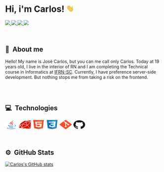 <h1 align="left">Hi, i'm Carlos! <img src="https://raw.githubusercontent.com/ovvesley/ovvesley/main/hi.gif" width="25px"></h1>

 <div>
  <a href="mailto:pzzz.silva@gmail.com" target="_blank">
    <img src="https://img.shields.io/badge/-Gmail-red?style=for-the-badge&logo=Gmail&logoColor=white" target="_blank">
  </a>
  <a href="https://br.linkedin.com/" target="_blank">
    <img src="https://img.shields.io/badge/-LinkedIn-blue?style=for-the-badge&logo=linkedin&logoColor=white" target="_blank">
  </a>
  <a href="https://www.instagram.com/jc.pzzz/" target="_blank">
    <img src="https://img.shields.io/badge/-Instagram-white?style=for-the-badge&logo=Instagram&logoColor=orange" target="_blank">
  </a>
  <a href="https://github.com/carlos-pzzz/" target="_blank">
    <img src="https://img.shields.io/badge/-GitHub-black?style=for-the-badge&logo=Github&logoColor=white" target="_blank">
  </a>
</div>

<br>
<br>

## 🧐 &nbsp;About me
Hello! My name is José Carlos, but you can me call only Carlos. Today at 19 years old, I live in the interior of RN and I am completing the Technical course in Informatics at [IFRN-SC](https://portal.ifrn.edu.br/campus/santacruz/). Currently, I have preference server-side development. But nothing stops me from taking a risk on the frontend.

<br>
<br>

## 💻 &nbsp;Technologies
<div style="display: inline_block">
  <img align="center" alt="JAVA" height="30" width="40"
       src="https://raw.githubusercontent.com/devicons/devicon/master/icons/java/java-original.svg">
  <img align="center" alt="RUBY" height="30" width="40"
       src="https://raw.githubusercontent.com/devicons/devicon/master/icons/ruby/ruby-plain.svg">
  <img align="center" alt="HTML" height="30" width="40"
       src="https://raw.githubusercontent.com/devicons/devicon/master/icons/html5/html5-original.svg">
  <img align="center" alt="CSS" height="30" width="40"
       src="https://raw.githubusercontent.com/devicons/devicon/master/icons/css3/css3-original.svg">
  <img align="center" alt="GIT" height="30" width="40"
       src="https://raw.githubusercontent.com/devicons/devicon/master/icons/git/git-plain.svg">
  <img align="center" alt="GITHUB" height="30" width="40"
       src="https://raw.githubusercontent.com/devicons/devicon/master/icons/github/github-original.svg">
</div>

<br>
<br>

## ⚙️ &nbsp;GitHub Stats

[![Carlos's GitHub stats](https://github-readme-stats.vercel.app/api?username=carlos-pzzz&show_icons=true&theme=transparent)](https://github.com/carlos-pzzz/carlos-pzzz)
